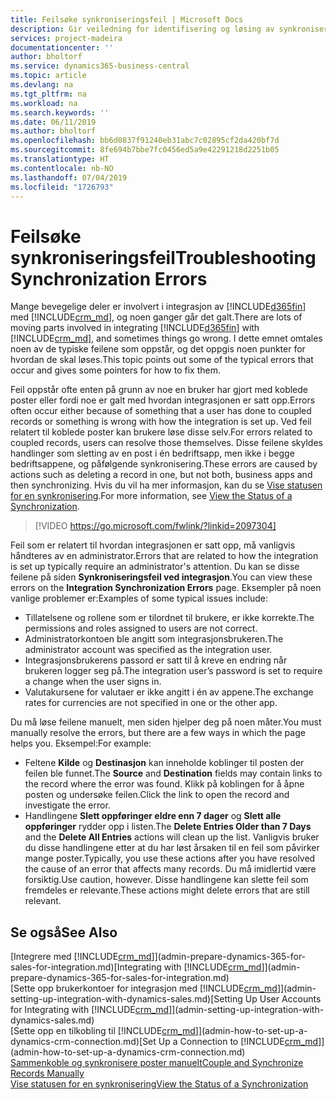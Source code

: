 ```yaml
---
title: Feilsøke synkroniseringsfeil | Microsoft Docs
description: Gir veiledning for identifisering og løsing av synkroniseringsfeil.
services: project-madeira
documentationcenter: ''
author: bholtorf
ms.service: dynamics365-business-central
ms.topic: article
ms.devlang: na
ms.tgt_pltfrm: na
ms.workload: na
ms.search.keywords: ''
ms.date: 06/11/2019
ms.author: bholtorf
ms.openlocfilehash: bb6d0837f91240eb31abc7c02895cf2da420bf7d
ms.sourcegitcommit: 8fe694b7bbe7fc0456ed5a9e42291218d2251b05
ms.translationtype: HT
ms.contentlocale: nb-NO
ms.lasthandoff: 07/04/2019
ms.locfileid: "1726793"
---
```

# <a name="troubleshooting-synchronization-errors"></a><span data-ttu-id="b1d62-103">Feilsøke synkroniseringsfeil</span><span class="sxs-lookup"><span data-stu-id="b1d62-103">Troubleshooting Synchronization Errors</span></span>
<span data-ttu-id="b1d62-104">Mange bevegelige deler er involvert i integrasjon av [!INCLUDE[d365fin](includes/d365fin_md.md)] med [!INCLUDE[crm_md](includes/crm_md.md)], og noen ganger går det galt.</span><span class="sxs-lookup"><span data-stu-id="b1d62-104">There are lots of moving parts involved in integrating [!INCLUDE[d365fin](includes/d365fin_md.md)] with [!INCLUDE[crm_md](includes/crm_md.md)], and sometimes things go wrong.</span></span> <span data-ttu-id="b1d62-105">I dette emnet omtales noen av de typiske feilene som oppstår, og det oppgis noen punkter for hvordan de skal løses.</span><span class="sxs-lookup"><span data-stu-id="b1d62-105">This topic points out some of the typical errors that occur and gives some pointers for how to fix them.</span></span>

<span data-ttu-id="b1d62-106">Feil oppstår ofte enten på grunn av noe en bruker har gjort med koblede poster eller fordi noe er galt med hvordan integrasjonen er satt opp.</span><span class="sxs-lookup"><span data-stu-id="b1d62-106">Errors often occur either because of something that a user has done to coupled records or something is wrong with how the integration is set up.</span></span> <span data-ttu-id="b1d62-107">Ved feil relatert til koblede poster kan brukere løse disse selv.</span><span class="sxs-lookup"><span data-stu-id="b1d62-107">For errors related to coupled records, users can resolve those themselves.</span></span> <span data-ttu-id="b1d62-108">Disse feilene skyldes handlinger som sletting av en post i én bedriftsapp, men ikke i begge bedriftsappene, og påfølgende synkronisering.</span><span class="sxs-lookup"><span data-stu-id="b1d62-108">These errors are caused by actions such as deleting a record in one, but not both, business apps and then synchronizing.</span></span> <span data-ttu-id="b1d62-109">Hvis du vil ha mer informasjon, kan du se [Vise statusen for en synkronisering](admin-how-to-view-synchronization-status.md).</span><span class="sxs-lookup"><span data-stu-id="b1d62-109">For more information, see [View the Status of a Synchronization](admin-how-to-view-synchronization-status.md).</span></span>

> [!VIDEO https://go.microsoft.com/fwlink/?linkid=2097304]

<span data-ttu-id="b1d62-110">Feil som er relatert til hvordan integrasjonen er satt opp, må vanligvis håndteres av en administrator.</span><span class="sxs-lookup"><span data-stu-id="b1d62-110">Errors that are related to how the integration is set up typically require an administrator's attention.</span></span> <span data-ttu-id="b1d62-111">Du kan se disse feilene på siden **Synkroniseringsfeil ved integrasjon**.</span><span class="sxs-lookup"><span data-stu-id="b1d62-111">You can view these errors on the **Integration Synchronization Errors** page.</span></span> <span data-ttu-id="b1d62-112">Eksempler på noen vanlige problemer er:</span><span class="sxs-lookup"><span data-stu-id="b1d62-112">Examples of some typical issues include:</span></span>  
  
* <span data-ttu-id="b1d62-113">Tillatelsene og rollene som er tilordnet til brukere, er ikke korrekte.</span><span class="sxs-lookup"><span data-stu-id="b1d62-113">The permissions and roles assigned to users are not correct.</span></span>  
* <span data-ttu-id="b1d62-114">Administratorkontoen ble angitt som integrasjonsbrukeren.</span><span class="sxs-lookup"><span data-stu-id="b1d62-114">The administrator account was specified as the integration user.</span></span>  
* <span data-ttu-id="b1d62-115">Integrasjonsbrukerens passord er satt til å kreve en endring når brukeren logger seg på.</span><span class="sxs-lookup"><span data-stu-id="b1d62-115">The integration user’s password is set to require a change when the user signs in.</span></span>  
* <span data-ttu-id="b1d62-116">Valutakursene for valutaer er ikke angitt i én av appene.</span><span class="sxs-lookup"><span data-stu-id="b1d62-116">The exchange rates for currencies are not specified in one or the other app.</span></span>  
  
<span data-ttu-id="b1d62-117">Du må løse feilene manuelt, men siden hjelper deg på noen måter.</span><span class="sxs-lookup"><span data-stu-id="b1d62-117">You must manually resolve the errors, but there are a few ways in which the page helps you.</span></span> <span data-ttu-id="b1d62-118">Eksempel:</span><span class="sxs-lookup"><span data-stu-id="b1d62-118">For example:</span></span>  

* <span data-ttu-id="b1d62-119">Feltene **Kilde** og **Destinasjon** kan inneholde koblinger til posten der feilen ble funnet.</span><span class="sxs-lookup"><span data-stu-id="b1d62-119">The **Source** and **Destination** fields may contain links to the record where the error was found.</span></span> <span data-ttu-id="b1d62-120">Klikk på koblingen for å åpne posten og undersøke feilen.</span><span class="sxs-lookup"><span data-stu-id="b1d62-120">Click the link to open the record and investigate the error.</span></span>  
* <span data-ttu-id="b1d62-121">Handlingene **Slett oppføringer eldre enn 7 dager** og **Slett alle oppføringer** rydder opp i listen.</span><span class="sxs-lookup"><span data-stu-id="b1d62-121">The **Delete Entries Older than 7 Days** and the **Delete All Entries** actions will clean up the list.</span></span> <span data-ttu-id="b1d62-122">Vanligvis bruker du disse handlingene etter at du har løst årsaken til en feil som påvirker mange poster.</span><span class="sxs-lookup"><span data-stu-id="b1d62-122">Typically, you use these actions after you have resolved the cause of an error that affects many records.</span></span> <span data-ttu-id="b1d62-123">Du må imidlertid være forsiktig.</span><span class="sxs-lookup"><span data-stu-id="b1d62-123">Use caution, however.</span></span> <span data-ttu-id="b1d62-124">Disse handlingene kan slette feil som fremdeles er relevante.</span><span class="sxs-lookup"><span data-stu-id="b1d62-124">These actions might delete errors that are still relevant.</span></span>

## <a name="see-also"></a><span data-ttu-id="b1d62-125">Se også</span><span class="sxs-lookup"><span data-stu-id="b1d62-125">See Also</span></span>
<span data-ttu-id="b1d62-126">[Integrere med [!INCLUDE[crm_md](includes/crm_md.md)]](admin-prepare-dynamics-365-for-sales-for-integration.md)</span><span class="sxs-lookup"><span data-stu-id="b1d62-126">[Integrating with [!INCLUDE[crm_md](includes/crm_md.md)]](admin-prepare-dynamics-365-for-sales-for-integration.md)</span></span>  
<span data-ttu-id="b1d62-127">[Sette opp brukerkontoer for integrasjon med [!INCLUDE[crm_md](includes/crm_md.md)]](admin-setting-up-integration-with-dynamics-sales.md)</span><span class="sxs-lookup"><span data-stu-id="b1d62-127">[Setting Up User Accounts for Integrating with [!INCLUDE[crm_md](includes/crm_md.md)]](admin-setting-up-integration-with-dynamics-sales.md)</span></span>  
<span data-ttu-id="b1d62-128">[Sette opp en tilkobling til [!INCLUDE[crm_md](includes/crm_md.md)]](admin-how-to-set-up-a-dynamics-crm-connection.md)</span><span class="sxs-lookup"><span data-stu-id="b1d62-128">[Set Up a Connection to [!INCLUDE[crm_md](includes/crm_md.md)]](admin-how-to-set-up-a-dynamics-crm-connection.md)</span></span>  
[<span data-ttu-id="b1d62-129">Sammenkoble og synkronisere poster manuelt</span><span class="sxs-lookup"><span data-stu-id="b1d62-129">Couple and Synchronize Records Manually</span></span>](admin-how-to-couple-and-synchronize-records-manually.md)  
[<span data-ttu-id="b1d62-130">Vise statusen for en synkronisering</span><span class="sxs-lookup"><span data-stu-id="b1d62-130">View the Status of a Synchronization</span></span>](admin-how-to-view-synchronization-status.md)  
